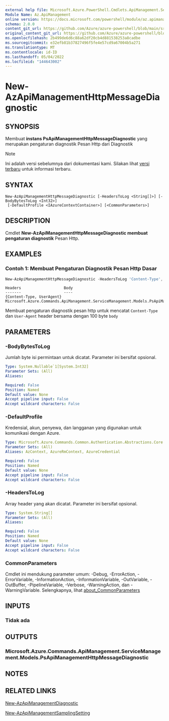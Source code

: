 ```yaml
---
external help file: Microsoft.Azure.PowerShell.Cmdlets.ApiManagement.ServiceManagement.dll-Help.xml
Module Name: Az.ApiManagement
online version: https://docs.microsoft.com/powershell/module/az.apimanagement/new-azapimanagementhttpmessagediagnostic
schema: 2.0.0
content_git_url: https://github.com/Azure/azure-powershell/blob/main/src/ApiManagement/ApiManagement/help/New-AzApiManagementHttpMessageDiagnostic.md
original_content_git_url: https://github.com/Azure/azure-powershell/blob/main/src/ApiManagement/ApiManagement/help/New-AzApiManagementHttpMessageDiagnostic.md
ms.openlocfilehash: 2b499de6d6c88a62df20cb4d881538253a8cadbe
ms.sourcegitcommit: e32efb81b37827496f5fe4e57cd9a67004b5a271
ms.translationtype: MT
ms.contentlocale: id-ID
ms.lasthandoff: 05/04/2022
ms.locfileid: "144643002"
---
```

# New-AzApiManagementHttpMessageDiagnostic

## SYNOPSIS
Membuat **instans PsApiManagementHttpMessageDiagnostic** yang merupakan pengaturan diagnostik Pesan Http dari Diagnostik

> [!NOTE]
>Ini adalah versi sebelumnya dari dokumentasi kami. Silakan lihat [versi terbaru](/powershell/module/az.apimanagement/new-azapimanagementhttpmessagediagnostic) untuk informasi terbaru.

## SYNTAX

```
New-AzApiManagementHttpMessageDiagnostic [-HeadersToLog <String[]>] [-BodyBytesToLog <Int32>]
 [-DefaultProfile <IAzureContextContainer>] [<CommonParameters>]
```

## DESCRIPTION
Cmdlet **New-AzApiManagementHttpMessageDiagnostic membuat pengaturan diagnostik** Pesan Http.

## EXAMPLES

### Contoh 1: Membuat Pengaturan Diagnostik Pesan Http Dasar
```powershell
New-AzApiManagementHttpMessageDiagnostic -HeadersToLog 'Content-Type', 'UserAgent' -BodyBytesToLog 100
```

```output
Headers                   Body
-------                   ----
{Content-Type, UserAgent} Microsoft.Azure.Commands.ApiManagement.ServiceManagement.Models.PsApiManagementBodyDiagnosticSetting
```

Membuat pengaturan diagnostik pesan http untuk mencatat `Content-Type` dan `User-Agent` header bersama dengan 100 byte `body`

## PARAMETERS

### -BodyBytesToLog
Jumlah byte isi permintaan untuk dicatat. Parameter ini bersifat opsional.

```yaml
Type: System.Nullable`1[System.Int32]
Parameter Sets: (All)
Aliases:

Required: False
Position: Named
Default value: None
Accept pipeline input: False
Accept wildcard characters: False
```

### -DefaultProfile
Kredensial, akun, penyewa, dan langganan yang digunakan untuk komunikasi dengan Azure.

```yaml
Type: Microsoft.Azure.Commands.Common.Authentication.Abstractions.Core.IAzureContextContainer
Parameter Sets: (All)
Aliases: AzContext, AzureRmContext, AzureCredential

Required: False
Position: Named
Default value: None
Accept pipeline input: False
Accept wildcard characters: False
```

### -HeadersToLog
Array header yang akan dicatat. Parameter ini bersifat opsional.

```yaml
Type: System.String[]
Parameter Sets: (All)
Aliases:

Required: False
Position: Named
Default value: None
Accept pipeline input: False
Accept wildcard characters: False
```

### CommonParameters
Cmdlet ini mendukung parameter umum: -Debug, -ErrorAction, -ErrorVariable, -InformationAction, -InformationVariable, -OutVariable, -OutBuffer, -PipelineVariable, -Verbose, -WarningAction, dan -WarningVariable. Selengkapnya, lihat [about_CommonParameters](http://go.microsoft.com/fwlink/?LinkID=113216)

## INPUTS

### Tidak ada

## OUTPUTS

### Microsoft.Azure.Commands.ApiManagement.ServiceManagement.Models.PsApiManagementHttpMessageDiagnostic

## NOTES

## RELATED LINKS

[New-AzApiManagementDiagnostic](./New-AzApiManagementDiagnostic.md)

[New-AzApiManagementSamplingSetting](./New-AzApiManagementHttpMessageDiagnostic.md)
